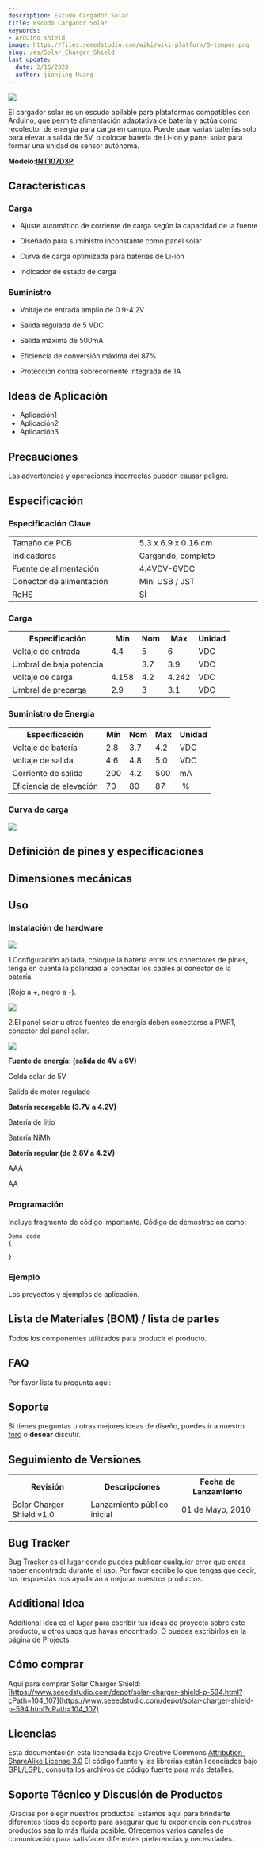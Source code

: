 ```yaml
---
description: Escudo Cargador Solar
title: Escudo Cargador Solar
keywords:
- Arduino shield
image: https://files.seeedstudio.com/wiki/wiki-platform/S-tempor.png
slug: /es/Solar_Charger_Shield
last_update:
  date: 2/16/2023
  author: jianjing Huang
---
```


<!-- ---
name: Escudo Cargador Solar
category: Discontinued
bzurl:
oldwikiname: Solar_Charger_Shield
prodimagename:
bzprodimageurl:
surveyurl: https://www.research.net/r/Solar_Charger_Shield
sku:
tags:

--- -->

![](https://files.seeedstudio.com/wiki/Solar_Charger_Shield/img/Solar-charger-shield.jpg)

El cargador solar es un escudo apilable para plataformas compatibles con Arduino, que permite alimentación adaptativa de batería y actúa como recolector de energía para carga en campo. Puede usar varias baterías solo para elevar a salida de 5V, o colocar batería de Li-ion y panel solar para formar una unidad de sensor autónoma.

**Modelo:[INT107D3P](https://www.seeedstudio.com/depot/solar-charger-shield-p-594.html?cPath=104_107)**

## Características

### Carga

* Ajuste automático de corriente de carga según la capacidad de la fuente

* Diseñado para suministro inconstante como panel solar

* Curva de carga optimizada para baterías de Li-ion

* Indicador de estado de carga

### Suministro

* Voltaje de entrada amplio de 0.9-4.2V

* Salida regulada de 5 VDC

* Salida máxima de 500mA

* Eficiencia de conversión máxima del 87%

* Protección contra sobrecorriente integrada de 1A

## Ideas de Aplicación

* Aplicación1
* Aplicación2
* Aplicación3

## Precauciones

Las advertencias y operaciones incorrectas pueden causar peligro.

## Especificación

### Especificación Clave

<table>
  <tbody>
    <tr>
      <td width="400px">Tamaño de PCB</td>
      <td width="400px">5.3 x 6.9 x 0.16 cm</td>
    </tr>
    <tr style={{fontSize: '90%'}}>
      <td>Indicadores</td>
      <td>Cargando, completo</td>
    </tr>
    <tr style={{fontSize: '90%'}}>
      <td>Fuente de alimentación</td>
      <td>4.4VDV-6VDC</td>
    </tr>
    <tr style={{fontSize: '90%'}}>
      <td>Conector de alimentación</td>
      <td>Mini USB / JST</td>
    </tr>
    <tr style={{fontSize: '90%'}}>
      <td>RoHS</td>
      <td>SÍ</td>
    </tr>
  </tbody>
</table>

### Carga

<table>
  <tbody>
    <tr>
      <th>Especificación</th>
      <th>Mín</th>
      <th>Nom</th>
      <th>Máx</th>
      <th>Unidad</th>
    </tr>
    <tr style={{fontSize: '90%'}}>
      <td width={600}>Voltaje de entrada</td>
      <td width={100}>4.4</td>
      <td width={100}>5</td>
      <td width={100}>6</td>
      <td width={100}>VDC</td>
    </tr>
    <tr style={{fontSize: '90%'}}>
      <td>Umbral de baja potencia</td>
      <td></td>
      <td>3.7</td>
      <td>3.9</td>
      <td>VDC</td>
    </tr>
    <tr style={{fontSize: '90%'}}>
      <td>Voltaje de carga</td>
      <td>4.158</td>
      <td>4.2</td>
      <td>4.242</td>
      <td>VDC</td>
    </tr>
    <tr style={{fontSize: '90%'}}>
      <td>Umbral de precarga</td>
      <td>2.9</td>
      <td>3</td>
      <td>3.1</td>
      <td>VDC</td>
    </tr>
  </tbody>
</table>

### Suministro de Energía

<table>
  <tbody>
    <tr>
      <th>Especificación</th>
      <th>Mín</th>
      <th>Nom</th>
      <th>Máx</th>
      <th>Unidad</th>
    </tr>
    <tr style={{fontSize: '90%'}}>
      <td width={600}>Voltaje de batería</td>
      <td width={100}>2.8</td>
      <td width={100}>3.7</td>
      <td width={100}>4.2</td>
      <td width={100}>VDC</td>
    </tr>
    <tr style={{fontSize: '90%'}}>
      <td>Voltaje de salida</td>
      <td>4.6</td>
      <td>4.8</td>
      <td>5.0</td>
      <td>VDC</td>
    </tr>
    <tr style={{fontSize: '90%'}}>
      <td>Corriente de salida</td>
      <td>200</td>
      <td>4.2</td>
      <td>500</td>
      <td>mA</td>
    </tr>
    <tr style={{fontSize: '90%'}}>
      <td>Eficiencia de elevación</td>
      <td>70</td>
      <td>80</td>
      <td>87</td>
      <td>&nbsp;%</td>
    </tr>
  </tbody>
</table>

### Curva de carga

![](https://files.seeedstudio.com/wiki/Solar_Charger_Shield/img/Changing-curve.jpg)

## Definición de pines y especificaciones  

## Dimensiones mecánicas  

## Uso  

### Instalación de hardware  

![](https://files.seeedstudio.com/wiki/Solar_Charger_Shield/img/Solarchange-hardware.jpg)

1.Configuración apilada, coloque la batería entre los conectores de pines, tenga en cuenta la polaridad al conectar los cables al conector de la batería.

(Rojo a +, negro a -).

![](https://files.seeedstudio.com/wiki/Solar_Charger_Shield/img/Solarchange-hardware-step1.jpg)

2.El panel solar u otras fuentes de energía deben conectarse a PWR1, conector del panel solar.

![](https://files.seeedstudio.com/wiki/Solar_Charger_Shield/img/Solarchange-hardware-step2.jpg)

**Fuente de energía: (salida de 4V a 6V)**

Celda solar de 5V

Salida de motor regulado

**Batería recargable (3.7V a 4.2V)**

Batería de litio

Batería NiMh

**Batería regular (de 2.8V a 4.2V)**

AAA

AA

### Programación  

Incluye fragmento de código importante.
Código de demostración como:

```
Demo code
{

}
```

### Ejemplo  

Los proyectos y ejemplos de aplicación.

## Lista de Materiales (BOM) / lista de partes  

Todos los componentes utilizados para producir el producto.

## FAQ  

Por favor lista tu pregunta aquí:

## Soporte  

Si tienes preguntas u otras mejores ideas de diseño, puedes ir a nuestro [foro](https://www.seeedstudio.com/forum) o **desear** discutir.

## Seguimiento de Versiones  

<table>
  <tbody>
    <tr>
      <th>Revisión</th>
      <th>Descripciones</th>
      <th>Fecha de Lanzamiento</th>
    </tr>
    <tr style={{fontSize: '90%'}}>
      <td width={300}>Solar Charger Shield v1.0</td>
      <td width={500}>Lanzamiento público inicial</td>
      <td width={200}>01 de Mayo, 2010</td>
    </tr>
  </tbody>
</table>

## Bug Tracker  

Bug Tracker es el lugar donde puedes publicar cualquier error que creas haber encontrado durante el uso. Por favor escribe lo que tengas que decir, tus respuestas nos ayudarán a mejorar nuestros productos.

## Additional Idea  

Additional Idea es el lugar para escribir tus ideas de proyecto sobre este producto, u otros usos que hayas encontrado. O puedes escribirlos en la página de Projects.

## Cómo comprar  

Aquí para comprar Solar Charger Shield: [https://www.seeedstudio.com/depot/solar-charger-shield-p-594.html?cPath=104_107](https://www.seeedstudio.com/depot/solar-charger-shield-p-594.html?cPath=104_107)

## Licencias  

Esta documentación está licenciada bajo Creative Commons [Attribution-ShareAlike License 3.0](http://creativecommons.org/licenses/by-sa/3.0/) El código fuente y las librerías están licenciados bajo [GPL/LGPL](http://www.gnu.org/licenses/gpl.html), consulta los archivos de código fuente para más detalles.

## Soporte Técnico y Discusión de Productos

¡Gracias por elegir nuestros productos! Estamos aquí para brindarte diferentes tipos de soporte para asegurar que tu experiencia con nuestros productos sea lo más fluida posible. Ofrecemos varios canales de comunicación para satisfacer diferentes preferencias y necesidades.

<div class="button_tech_support_container">
<a href="https://forum.seeedstudio.com/" class="button_forum"></a> 
<a href="https://www.seeedstudio.com/contacts" class="button_email"></a>
</div>

<div class="button_tech_support_container">
<a href="https://discord.gg/eWkprNDMU7" class="button_discord"></a> 
<a href="https://github.com/Seeed-Studio/wiki-documents/discussions/69" class="button_discussion"></a>
</div>
